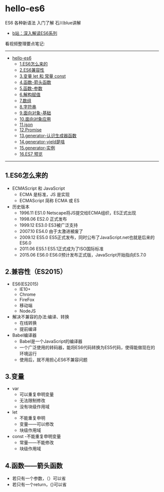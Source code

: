 # hello-es6

ES6 各种新语法 入门了解  石川blue讲解

- [b站：深入解读ES6系列](https://www.bilibili.com/video/av20327829/)

看视频整理要点笔记:

----

- [hello-es6](#hello-es6)
    - [1.ES6怎么来的](#1es6%E6%80%8E%E4%B9%88%E6%9D%A5%E7%9A%84)
    - [2.ES6兼容性](#2es6%E5%85%BC%E5%AE%B9%E6%80%A7)
    - [3.变量 let 和 常量 const](#3%E5%8F%98%E9%87%8F-let-%E5%92%8C-%E5%B8%B8%E9%87%8F-const)
    - [4.函数-箭头函数](#4%E5%87%BD%E6%95%B0-%E7%AE%AD%E5%A4%B4%E5%87%BD%E6%95%B0)
    - [5.函数-参数](#5%E5%87%BD%E6%95%B0-%E5%8F%82%E6%95%B0)
    - [6.解构赋值](#6%E8%A7%A3%E6%9E%84%E8%B5%8B%E5%80%BC)
    - [7.数组](#7%E6%95%B0%E7%BB%84)
    - [8.字符串](#8%E5%AD%97%E7%AC%A6%E4%B8%B2)
    - [9.面向对象-基础](#9%E9%9D%A2%E5%90%91%E5%AF%B9%E8%B1%A1-%E5%9F%BA%E7%A1%80)
    - [10.面向对象应用](#10%E9%9D%A2%E5%90%91%E5%AF%B9%E8%B1%A1%E5%BA%94%E7%94%A8)
    - [11.json](#11json)
    - [12.Promise](#12promise)
    - [13.generator-认识生成器函数](#13generator-%E8%AE%A4%E8%AF%86%E7%94%9F%E6%88%90%E5%99%A8%E5%87%BD%E6%95%B0)
    - [14.generator-yield是啥](#14generator-yield%E6%98%AF%E5%95%A5)
    - [15.generator-实例](#15generator-%E5%AE%9E%E4%BE%8B)
    - [16.ES7 预览](#16es7-%E9%A2%84%E8%A7%88)

----

## 1.ES6怎么来的
- ECMAScript 和 JavaScript
    - ECMA 是标准，JS 是实现
    - ECMAScript 简称 ECMA 或 ES
- 历史版本
    - 1996.11  ES1.0  Netscape将JS提交给ECMA组织，ES正式出现
    - 1998.06  ES2.0  正式发布
    - 1999.12  ES3.0  ES3被广泛支持
    - 2007.10  ES4.0  由于太激进被废了
    - 2009.12  ES5.0  ES5正式发布，同时公布了JavaScript.net也就是后来的ES6.0
    - 2011.06  ES5.1  ES5.1正式成为了ISO国际标准
    - 2015.06  ES6.0  ES6.0预计发布正式版，JavaScript开始指向ES.7.0
## 2.兼容性（ES2015）
- ES6(ES2015)
    - IE10+
    - Chrome
    - FireFox
    - 移动端
    - NodeJS
- 解决不兼容的办法:编译、转换
    - 在线转换
    - 提前编译
- Babel编译器
    - Babel是一个JavaScript的编译器
    - 一个广泛使用的转码器，能将ES6代码转换为ES5代码，使得能做现在的环境运行
    - 使用后，就不用担心ES6不兼容问题
## 3.变量
- var
    - 可以重复申明变量
    - 无法限制修改
    - 没有块级作用域
- let
    - 不能重复申明
    - 变量——可以修改
    - 块级作用域
- const
    -不能重复申明变量
    - 常量——不能修改
    - 块级作用域
## 4.函数——箭头函数
- 若只有一个参数，（）可以省
- 若只有一个return，{}可以省
    
